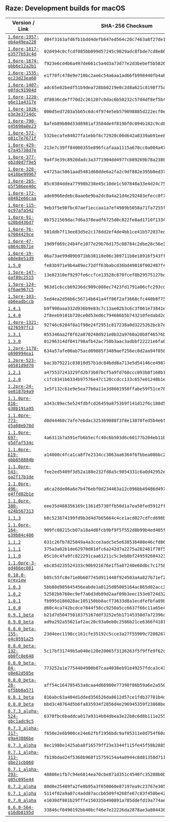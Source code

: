 ## Raze: Development builds for macOS

|Version / Link|SHA-256 Checksum|
|---|---|
|[`1.6pre-1957-gb4a49ea228`](https://github.com/alexey-lysiuk/raze-macos-devbuilds/releases/download/1.6pre-1957-gb4a49ea228/raze-1.6pre-1957-gb4a49ea228.zip)|`d04f3163afd6fb1bdd4defb647ed564c20c7463a8f27de127f6d9ee129522092`|
|[`1.6pre-1817-g3577b53c4d`](https://github.com/alexey-lysiuk/raze-macos-devbuilds/releases/download/1.6pre-1817-g3577b53c4d/raze-1.6pre-1817-g3577b53c4d.zip)|`02d494c0cfcdf085bb099d57245c9029adc8fbde7cd8e862fe28ea4ded324666`|
|[`1.6pre-1674-gbb6e12a2b1`](https://github.com/alexey-lysiuk/raze-macos-devbuilds/releases/download/1.6pre-1674-gbb6e12a2b1/raze-1.6pre-1674-gbb6e12a2b1.zip)|`f923e6cd4b6a497de661c5a4d3a73d77e2d3bebef5b5826b187c4eaf6ef2daaf`|
|[`1.6pre-1535-gc23d23ea60`](https://github.com/alexey-lysiuk/raze-macos-devbuilds/releases/download/1.6pre-1535-gc23d23ea60/raze-1.6pre-1535-gc23d23ea60.zip)|`e1f70fc478e9e710bc2ae6c54a6aa1ad66fb998440fb4a61e1d9ad1b663cd405`|
|[`1.6pre-1407-g0fdc91904d`](https://github.com/alexey-lysiuk/raze-macos-devbuilds/releases/download/1.6pre-1407-g0fdc91904d/raze-1.6pre-1407-g0fdc91904d.zip)|`adc65e82bedf51b9dea728bb0219e0c2d8a621c8198f75a53b286c3d93ffd0af`|
|[`1.6pre-1220-g6e11a4317e`](https://github.com/alexey-lysiuk/raze-macos-devbuilds/releases/download/1.6pre-1220-g6e11a4317e/raze-1.6pre-1220-g6e11a4317e.zip)|`df8036cdeff70d2c261207c0dac6b50232c57d4df8ef5b48db423d9ae9d16d0f`|
|[`1.6pre-1026-g3e3e3714dc`](https://github.com/alexey-lysiuk/raze-macos-devbuilds/releases/download/1.6pre-1026-g3e3e3714dc/raze-1.6pre-1026-g3e3e3714dc.zip)|`000d5ed7203a5b65c6dc4f974e5eb579098885d222ecf0eff1b2ab66699c1f6d`|
|[`1.6pre-790-g45690a0e23`](https://github.com/alexey-lysiuk/raze-macos-devbuilds/releases/download/1.6pre-790-g45690a0e23/raze-1.6pre-790-g45690a0e23.zip)|`8afeb89b80d33d8981af3584de4f819bf0c094b182c9cd8aa4b62a0a793edd48`|
|[`1.6pre-572-g81c7e7671f`](https://github.com/alexey-lysiuk/raze-macos-devbuilds/releases/download/1.6pre-572-g81c7e7671f/raze-1.6pre-572-g81c7e7671f.zip)|`532becafe84027fa1ebbf8c72920c00d642a8339ab91ee8f448253bca9c83fa6`|
|[`1.6pre-429-g7a45738d7e`](https://github.com/alexey-lysiuk/raze-macos-devbuilds/releases/download/1.6pre-429-g7a45738d7e/raze-1.6pre-429-g7a45738d7e.zip)|`213e7c39ff84000355e896fcafaaa1115a670cc0a004a47b5ae9b535ac502704`|
|[`1.6pre-377-gb2d0d7f9e5`](https://github.com/alexey-lysiuk/raze-macos-devbuilds/releases/download/1.6pre-377-gb2d0d7f9e5/raze-1.6pre-377-gb2d0d7f9e5.zip)|`9a4f3e39c8920dadc3a3771904dd4977cb89269b78a2380caf9a24fc8ae3cf33`|
|[`1.6pre-320-g416be99967`](https://github.com/alexey-lysiuk/raze-macos-devbuilds/releases/download/1.6pre-320-g416be99967/raze-1.6pre-320-g416be99967.zip)|`e4725ac5061aad5481d68dde6a2fa2c9df882e395b0ed37bf3782c85b4e0758b`|
|[`1.6pre-265-g5f586ee40c`](https://github.com/alexey-lysiuk/raze-macos-devbuilds/releases/download/1.6pre-265-g5f586ee40c/raze-1.6pre-265-g5f586ee40c.zip)|`85c0384ddea77998b238e45c10de1c507848a33e4d24c75876c6210114a17074`|
|[`1.6pre-172-g8482e66caa`](https://github.com/alexey-lysiuk/raze-macos-devbuilds/releases/download/1.6pre-172-g8482e66caa/raze-1.6pre-172-g8482e66caa.zip)|`ade8966edebc8aae6e9ba2dc0a4a21d4e292483efecc0f77429b4625ef5c2b34`|
|[`1.6pre-115-gc97afa542`](https://github.com/alexey-lysiuk/raze-macos-devbuilds/releases/download/1.6pre-115-gc97afa542/raze-1.6pre-115-gc97afa542.zip)|`9eb3f5e98fbc07aef1eccaa1a7ef4989b5058a71fa7255fc16e29c980a635066`|
|[`1.6pre-91-g20bd436d7`](https://github.com/alexey-lysiuk/raze-macos-devbuilds/releases/download/1.6pre-91-g20bd436d7/raze-1.6pre-91-g20bd436d7.zip)|`0b7521569dac7d6a378eadf6725d0c822fe8ad1710f13346ffa94bafe339ca4c`|
|[`1.6pre-76-g7084429ce`](https://github.com/alexey-lysiuk/raze-macos-devbuilds/releases/download/1.6pre-76-g7084429ce/raze-1.6pre-76-g7084429ce.zip)|`501ddb7f13ee83d5e2c178dd2ef4de4bb1ce41b572037ed0f6f73903b7d3a598`|
|[`1.6pre-47-g864c0b71e`](https://github.com/alexey-lysiuk/raze-macos-devbuilds/releases/download/1.6pre-47-g864c0b71e/raze-1.6pre-47-g864c0b71e.zip)|`19d9f069c24b4fe1077e29b76d175c08784c2dbe28c56e36284a910e9ac21fcb`|
|[`1.6pre-19-g8de8e51d9`](https://github.com/alexey-lysiuk/raze-macos-devbuilds/releases/download/1.6pre-19-g8de8e51d9/raze-1.6pre-19-g8de8e51d9.zip)|`06a73ae99d09b971bb38118e06c309711b8e18916f543ffae3d7ddf21d02ff18`|
|[`1.5.0`](https://github.com/alexey-lysiuk/raze-macos-devbuilds/releases/download/1.5.0/raze-1.5.0.zip)|`fe83b971e9b4a89ec72dff63babcd36bd49810f002487f456d3ceffc4ed89eb8`|
|[`1.5pre-147-gaf89c2515`](https://github.com/alexey-lysiuk/raze-macos-devbuilds/releases/download/1.5pre-147-gaf89c2515/raze-1.5pre-147-gaf89c2515.zip)|`13e82310ef9297fe6ccfce13528c870fcef8b29575127bdec22aea864acd1afa`|
|[`1.5pre-124-gf6ae967c5`](https://github.com/alexey-lysiuk/raze-macos-devbuilds/releases/download/1.5pre-124-gf6ae967c5/raze-1.5pre-124-gf6ae967c5.zip)|`963d1c6ccb69236dc909c008ec7423fd1791a06cfc293cd80783f0550da1b34f`|
|[`1.5pre-103-gb6eadbccb`](https://github.com/alexey-lysiuk/raze-macos-devbuilds/releases/download/1.5pre-103-gb6eadbccb/raze-1.5pre-103-gb6eadbccb.zip)|`5ed4ea2d56b6c56714b641a4ff06f2af3668cfc440b8f75e4fbdc08512f164e6`|
|[`1.4.1`](https://github.com/alexey-lysiuk/raze-macos-devbuilds/releases/download/1.4.1/raze-1.4.1.zip)|`b9f900aaa332d936b9e83c7c13ae02b3c6c3f061e73841e19444b5a127811563`|
|[`1.4.0`](https://github.com/alexey-lysiuk/raze-macos-devbuilds/releases/download/1.4.0/raze-1.4.0.zip)|`2f8eeb9101b720ce0d53ed6c794686b5b743210fedabd2db6348522d89af2f16`|
|[`1.4pre-1321-g276597fc3`](https://github.com/alexey-lysiuk/raze-macos-devbuilds/releases/download/1.4pre-1321-g276597fc3/raze-1.4pre-1321-g276597fc3.zip)|`92746c6204f8a1f98e24f2951c817238a0d3225262bcb7ebe3c99448e5b5b2ca`|
|[`1.3.1`](https://github.com/alexey-lysiuk/raze-macos-devbuilds/releases/download/1.3.1/raze-1.3.1.zip)|`055346aa2f0f62a070248d921e0b32a9760a20b8f46576b07b864a17d0579d7a`|
|[`1.3.0`](https://github.com/alexey-lysiuk/raze-macos-devbuilds/releases/download/1.3.0/raze-1.3.0.zip)|`01296314df041798afb42ac758b3aac3adbbf22221e6fa03480794e85f4b8cb6`|
|[`1.2pre-1170-g690994ea1`](https://github.com/alexey-lysiuk/raze-macos-devbuilds/releases/download/1.2pre-1170-g690994ea1/raze-1.2pre-1170-g690994ea1.zip)|`634a57afe00ab75acd09885f3489aef256ec0d2aa94f05815ddc29949ec9d09b`|
|[`1.2pre-523-g6581d9d70`](https://github.com/alexey-lysiuk/raze-macos-devbuilds/releases/download/1.2pre-523-g6581d9d70/raze-1.2pre-523-g6581d9d70.zip)|`bac3b79221c03810d57b1dc84bdd8a713e5d54146ce49873c0a266ef33367567`|
|[`1.2.1`](https://github.com/alexey-lysiuk/raze-macos-devbuilds/releases/download/1.2.1/raze-1.2.1.zip)|`a475537243329fd2b73b87bcf5a9fd760ccc093b8f168b13203874e795930ede`|
|[`1.2.0`](https://github.com/alexey-lysiuk/raze-macos-devbuilds/releases/download/1.2.0/raze-1.2.0.zip)|`c1fc8341b6334b97576e47c120ccdcc133c657e01248b1e48faf74036b008ae4`|
|[`1.2pre-24-ge8187b4a9`](https://github.com/alexey-lysiuk/raze-macos-devbuilds/releases/download/1.2pre-24-ge8187b4a9/raze-1.2pre-24-ge8187b4a9.zip)|`1e5f132c61e9e5ea77b0a11e3d8601950ffabe59f51ce70510f26d1fdd3650d2`|
|[`1.1.0pre-816-g38b191a95`](https://github.com/alexey-lysiuk/raze-macos-devbuilds/releases/download/1.1.0pre-816-g38b191a95/raze-1.1.0pre-816-g38b191a95.zip)|`a343c89ec5e524fdbfcd26459a8753b9f141d12f6c188d5f021660b433dba4cc`|
|[`1.1.0pre-773-g5a68eb78d`](https://github.com/alexey-lysiuk/raze-macos-devbuilds/releases/download/1.1.0pre-773-g5a68eb78d/raze-1.1.0pre-773-g5a68eb78d.zip)|`d0d44460c7afe7ebdac325369088f3f8e13870fed5b4e6f77d548b600b14955f`|
|[`1.1.0pre-697-g5dfaf534c`](https://github.com/alexey-lysiuk/raze-macos-devbuilds/releases/download/1.1.0pre-697-g5dfaf534c/raze-1.1.0pre-697-g5dfaf534c.zip)|`4a6311b7a591efb6b5ecfc40c6b503d6c60177b204eb11bf6d6c77da3bd94dd7`|
|[`1.1.0pre-619-gbb658884b`](https://github.com/alexey-lysiuk/raze-macos-devbuilds/releases/download/1.1.0pre-619-gbb658884b/raze-1.1.0pre-619-gbb658884b.zip)|`a14000c4fca1ca8f7e2334cc3063aa6364f6fbbea00bbc23023ad50e937776a2`|
|[`1.1.0pre-543-ga2f17b1de`](https://github.com/alexey-lysiuk/raze-macos-devbuilds/releases/download/1.1.0pre-543-ga2f17b1de/raze-1.1.0pre-543-ga2f17b1de.zip)|`fee2ed5409f3d52a188e232fd8a5c9854331c6a0d42952e97a0ef45aca50f4ca`|
|[`1.1.0pre-496-g4ffd02b1e`](https://github.com/alexey-lysiuk/raze-macos-devbuilds/releases/download/1.1.0pre-496-g4ffd02b1e/raze-1.1.0pre-496-g4ffd02b1e.zip)|`a6ca2dde06a6e7b476ebf0d234463a12c096bb49486d497c65d2f378b74af900`|
|[`1.1.0pre-380-g24b567313`](https://github.com/alexey-lysiuk/raze-macos-devbuilds/releases/download/1.1.0pre-380-g24b567313/raze-1.1.0pre-380-g24b567313.zip)|`eee35d488356169c1361d5738ffb50d1a7ea50fed5912ffe929d8d4ed9c894e7`|
|[`1.1.3`](https://github.com/alexey-lysiuk/raze-macos-devbuilds/releases/download/1.1.3/raze-1.1.3.zip)|`b8c523874199fd9b3d4d7b65664c4ce1acd027cdfcd698b30ab6d01abd7d674f`|
|[`1.1.0pre-164-g39b84c406`](https://github.com/alexey-lysiuk/raze-macos-devbuilds/releases/download/1.1.0pre-164-g39b84c406/raze-1.1.0pre-164-g39b84c406.zip)|`909fc08215cb07a18a4d8fcb9bf9f5f552d8b99b4ed405fd1a64b66220cc4b3e`|
|[`1.1.2`](https://github.com/alexey-lysiuk/raze-macos-devbuilds/releases/download/1.1.2/raze-1.1.2.zip)|`031c26fb7825849a4a3cce3adc5e5e63853b408e46cfd869903c7e3942273cb0`|
|[`1.1.1`](https://github.com/alexey-lysiuk/raze-macos-devbuilds/releases/download/1.1.1/raze-1.1.1.zip)|`375a3a02b1de62970d81dfc6a242d7a2275a282481f78f59f9aef3390402f1c1`|
|[`1.1.0`](https://github.com/alexey-lysiuk/raze-macos-devbuilds/releases/download/1.1.0/raze-1.1.0.zip)|`05c10c4fa9fc822291caa61211c5c3eb8bf24959260432343d663cdec5deb882`|
|[`1.1.0pre-3-gd466ec081`](https://github.com/alexey-lysiuk/raze-macos-devbuilds/releases/download/1.1.0pre-3-gd466ec081/raze-1.1.0pre-3-gd466ec081.zip)|`ebc85d235524333c90b921676e1f5a07240e60dbc7c1758e27ba3eceabc777e0`|
|[`0.10.0-preview`](https://github.com/alexey-lysiuk/raze-macos-devbuilds/releases/download/0.10.0-preview/raze-0.10.0-preview.zip)|`b05c55fc8e71e0b607745d911448f924503a4a827b71ef2a248049182bb84ffe`|
|[`1.0.3`](https://github.com/alexey-lysiuk/raze-macos-devbuilds/releases/download/1.0.3/raze-1.0.3.zip)|`5bb80d905645456eabde1a0125d05005164ac865d02acc38b84475de02205df7`|
|[`1.0.2`](https://github.com/alexey-lysiuk/raze-macos-devbuilds/releases/download/1.0.2/raze-1.0.2.zip)|`52582bb760ec9ef7a6d3db89d2aaf09b3eec153e0724d32c1bb4f8c4ce57bdb3`|
|[`1.0.1`](https://github.com/alexey-lysiuk/raze-macos-devbuilds/releases/download/1.0.1/raze-1.0.1.zip)|`fb995d186028ac105150bb8acf73633d8a1ecdfefbfa89bd0628efed3ede9a51`|
|[`1.0.0`](https://github.com/alexey-lysiuk/raze-macos-devbuilds/releases/download/1.0.0/raze-1.0.0.zip)|`d60c4ca742bcdce7844f58cc9250a5cc6637f66c11a65e48768fc84f58bfdb3c`|
|[`0.9.1_beta`](https://github.com/alexey-lysiuk/raze-macos-devbuilds/releases/download/0.9.1_beta/raze-0.9.1_beta.zip)|`b21d7d50475018375167ddf3252e5b17145350d7a72396c844c1ae38b7657ec2`|
|[`0.9.0_beta`](https://github.com/alexey-lysiuk/raze-macos-devbuilds/releases/download/0.9.0_beta/raze-0.9.0_beta.zip)|`ad9a292a55021af2ac20c93a0eb0c2586b21ce6366f41811d2a59ef11029e236`|
|[`0.8.0_beta-155-g4c0591a25`](https://github.com/alexey-lysiuk/raze-macos-devbuilds/releases/download/0.8.0_beta-155-g4c0591a25/raze-0.8.0_beta-155-g4c0591a25.zip)|`23d4eec1198cc161cfe35192c5cce3a27f55909c72082674375b2bd24f03732d`|
|[`0.8.0_beta-132-gb0fc0e648`](https://github.com/alexey-lysiuk/raze-macos-devbuilds/releases/download/0.8.0_beta-132-gb0fc0e648/raze-0.8.0_beta-132-gb0fc0e648.zip)|`5c17bf31749b5a040e120e20065f3136263f5f9ffe9f62cdc7a2db99a80b44c7`|
|[`0.8.0_beta-84-g8e62d585e`](https://github.com/alexey-lysiuk/raze-macos-devbuilds/releases/download/0.8.0_beta-84-g8e62d585e/raze-0.8.0_beta-84-g8e62d585e.zip)|`773252a1e7754404980b87caa4038eb91e49257fdca3c4369642a9cc39bad61f`|
|[`0.8.0_beta-28-gf5bb8a571`](https://github.com/alexey-lysiuk/raze-macos-devbuilds/releases/download/0.8.0_beta-28-gf5bb8a571/raze-0.8.0_beta-28-gf5bb8a571.zip)|`aff54c164705453a8caa4d66980e77398f86b59a6e2a550fb1df7848fd9c3127`|
|[`0.8.1_beta`](https://github.com/alexey-lysiuk/raze-macos-devbuilds/releases/download/0.8.1_beta/raze-0.8.1_beta.dmg)|`816abc63a404d1dded356526da8612d57ce1fdb37781b4d2db692494f948ebbe`|
|[`0.8.0_beta`](https://github.com/alexey-lysiuk/raze-macos-devbuilds/releases/download/0.8.0_beta/raze-0.8.0_beta.dmg)|`bbd3c48764d5b6fa835934f2856d4e296945359f23868befab57eb4be2847878`|
|[`0.7.3_alpha-524-gbc1adc9c5`](https://github.com/alexey-lysiuk/raze-macos-devbuilds/releases/download/0.7.3_alpha-524-gbc1adc9c5/raze-0.7.3_alpha-524-gbc1adc9c5.dmg)|`6370fbc6baddca017a9314b84dbea3e22b8c6d8b111e2552b3baaf72d05b9609`|
|[`0.7.3_alpha-317-g9a43886be`](https://github.com/alexey-lysiuk/raze-macos-devbuilds/releases/download/0.7.3_alpha-317-g9a43886be/raze-0.7.3_alpha-317-g9a43886be.dmg)|`f650e2e6b900ce24e62fbf1956bdc9af05311e0d754f60aea05a3a28e8399b7a`|
|[`0.7.3_alpha`](https://github.com/alexey-lysiuk/raze-macos-devbuilds/releases/download/0.7.3_alpha/raze-0.7.3_alpha.dmg)|`8ec1980e1425aba8f16579ff23e3344f115fe45f58b288597faddadb89757df3`|
|[`0.7.1_alpha-313-gbe21cb060`](https://github.com/alexey-lysiuk/raze-macos-devbuilds/releases/download/0.7.1_alpha-313-gbe21cb060/raze-0.7.1_alpha-313-gbe21cb060.dmg)|`fb19bdad24f5368b968f15759154a4a0944c8d81358d71187a1f4fd57633154e`|
|[`0.7.1_alpha-293-g05c095e44`](https://github.com/alexey-lysiuk/raze-macos-devbuilds/releases/download/0.7.1_alpha-293-g05c095e44/raze-0.7.1_alpha-293-g05c095e44.dmg)|`48806e1fb7c94e6814ea70cbe871d351c4540fc35288b0b7430ad29d176d5c75`|
|[`0.7.2_alpha`](https://github.com/alexey-lysiuk/raze-macos-devbuilds/releases/download/0.7.2_alpha/raze-0.7.2_alpha.dmg)|`80d0e25409fa2fe0b95a3f650060e87197ea9c23767e3056c7799f341782bbfa`|
|[`0.7.1_alpha`](https://github.com/alexey-lysiuk/raze-macos-devbuilds/releases/download/0.7.1_alpha/raze-0.7.1_alpha.dmg)|`5114f02a9a07c4add87accb6509f4268fe67c83f450be4251117c608ab4e8706`|
|[`0.7.0_alpha`](https://github.com/alexey-lysiuk/raze-macos-devbuilds/releases/download/0.7.0_alpha/raze-0.7.0_alpha.dmg)|`e1030df801b29fffe150335b490891a785ddefd19a774ae87eb076195e18cab6`|
|[`0.6.0-564-g16db8195d`](https://github.com/alexey-lysiuk/raze-macos-devbuilds/releases/download/0.6.0-564-g16db8195d/raze-0.6.0-564-g16db8195d.dmg)|`33846cf0490192bb40bcf46e7e22226da2878ae3a804430feb8aeb9097fbfd07`|
